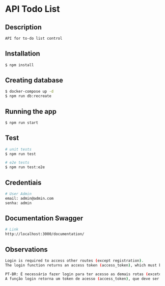 # API Todo List

## Description

```bash
API for to-do list control
```

## Installation

```bash
$ npm install
```

## Creating database

```bash
$ docker-compose up -d
$ npm run db:recreate

```

## Running the app

```bash
$ npm run start
```

## Test

```bash
# unit tests
$ npm run test

# e2e tests
$ npm run test:e2e
```


## Credentiais
```bash
# User Admin
email: admin@admin.com
senha: admin
```

## Documentation Swagger
```bash
# Link
http://localhost:3000/documentation/

```

## Observations
```bash
Login is required to access other routes (except registration).
The login function returns an access token (access_token), which must be used for authentication in other routes

PT-BR: É necessário fazer login para ter acesso as demais rotas (exceto a de cadastro).
A função login retorna um token de acesso (access_token), que deve ser utilizado para autenticação nas demais rotas

```

